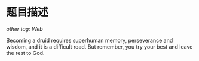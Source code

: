 # 题目描述

*other tag: Web*

Becoming a druid requires superhuman memory, perseverance and wisdom, and it is a difficult road. But remember, you try your best and leave the rest to God.

